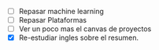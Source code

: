 - [ ]  Repasar machine learning
- [ ] Repasar Plataformas
- [ ] Ver un poco mas el canvas de proyectos
- [x] Re-estudiar ingles sobre el resumen.